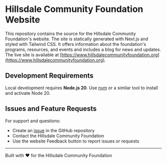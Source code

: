 # Hillsdale Community Foundation Website

This repository contains the source for the Hillsdale Community Foundation's website. The site is statically generated with Next.js and styled with Tailwind CSS. It offers information about the foundation's programs, resources, and events and includes a blog for news and updates. The live site is available at [https://www.hillsdalecommunityfoundation.org](https://www.hillsdalecommunityfoundation.org).

## Development Requirements

Local development requires **Node.js 20**. Use [nvm](https://github.com/nvm-sh/nvm) or a similar tool to install and activate Node 20.

## Issues and Feature Requests

For support and questions:
- Create an [issue](https://github.com/Hillsdale-Community-Foundation/website/issues) in the GitHub repository
- Contact the Hillsdale Community Foundation
- Use the website Feedback button to report issues or requests

---

Built with ❤️ for the Hillsdale Community Foundation
